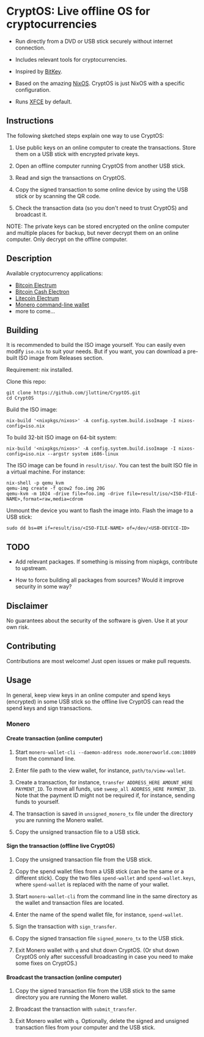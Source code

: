 # CryptOS: Live offline OS for cryptocurrencies

- Run directly from a DVD or USB stick securely without internet
  connection.

- Includes relevant tools for cryptocurrencies.

- Inspired by [BitKey](https://bitkey.io/).

- Based on the amazing [NixOS](https://nixos.org/). CryptOS is just NixOS with a
  specific configuration.

- Runs [XFCE](https://xfce.org/) by default.


## Instructions

The following sketched steps explain one way to use CryptOS:

1. Use public keys on an online computer to create the transactions. Store them
   on a USB stick with encrypted private keys.

2. Open an offline computer running CryptOS from another USB stick.

3. Read and sign the transactions on CryptOS.

4. Copy the signed transaction to some online device by using the USB stick or by
   scanning the QR code.

5. Check the transaction data (so you don't need to trust CryptOS) and broadcast
   it.

NOTE: The private keys can be stored encrypted on the online computer and
multiple places for backup, but never decrypt them on an online computer. Only
decrypt on the offline computer.


## Description

Available cryptocurrency applications:

- [Bitcoin Electrum](https://electrum.org/)
- [Bitcoin Cash Electron](https://electroncash.org/)
- [Litecoin Electrum](https://electrum-ltc.org/)
- [Monero command-line wallet](https://getmonero.org/)
- more to come...


## Building

It is recommended to build the ISO image yourself. You can easily even modify
`iso.nix` to suit your needs. But if you want, you can download a pre-built ISO
image from Releases section.

Requirement: nix installed.

Clone this repo:

```
git clone https://github.com/jluttine/CryptOS.git
cd CryptOS
```

Build the ISO image:

```
nix-build '<nixpkgs/nixos>' -A config.system.build.isoImage -I nixos-config=iso.nix
```

To build 32-bit ISO image on 64-bit system:

```
nix-build '<nixpkgs/nixos>' -A config.system.build.isoImage -I nixos-config=iso.nix --argstr system i686-linux
```

The ISO image can be found in `result/iso/`. You can test the built ISO file in
a virtual machine. For instance:

```
nix-shell -p qemu_kvm
qemu-img create -f qcow2 foo.img 20G
qemu-kvm -m 1024 -drive file=foo.img -drive file=result/iso/<ISO-FILE-NAME>,format=raw,media=cdrom
```

Unmount the device you want to flash the image into. Flash the image to a USB
stick:

```
sudo dd bs=4M if=result/iso/<ISO-FILE-NAME> of=/dev/<USB-DEVICE-ID>
```


## TODO

- Add relevant packages. If something is missing from nixpkgs, contribute to
  upstream.

- How to force building all packages from sources? Would it improve security in
  some way?


## Disclaimer

No guarantees about the security of the software is given. Use it at your own
risk.


## Contributing

Contributions are most welcome! Just open issues or make pull requests.

## Usage

In general, keep view keys in an online computer and spend keys (encrypted) in
some USB stick so the offline live CryptOS can read the spend keys and sign
transactions.

### Monero

#### Create transaction (online computer)

1. Start `monero-wallet-cli --daemon-address node.moneroworld.com:18089` from
   the command line.

2. Enter file path to the view wallet, for instance, `path/to/view-wallet`.

3. Create a transaction, for instance, `transfer ADDRESS_HERE AMOUNT_HERE
   PAYMENT_ID`. To move all funds, use `sweep_all ADDRESS_HERE PAYMENT_ID`.
   Note that the payment ID might not be required if, for instance, sending
   funds to yourself.

4. The transaction is saved in `unsigned_monero_tx` file under the directory
   you are running the Monero wallet.

5. Copy the unsigned transaction file to a USB stick.

#### Sign the transaction (offline live CryptOS)

1. Copy the unsigned transaction file from the USB stick.

2. Copy the spend wallet files from a USB stick (can be the same or a different
   stick). Copy the two files `spend-wallet` and `spend-wallet.keys`, where
   `spend-wallet` is replaced with the name of your wallet.

3. Start `monero-wallet-cli` from the command line in the same directory as the
   wallet and transaction files are located.

4. Enter the name of the spend wallet file, for instance, `spend-wallet`.

5. Sign the transaction with `sign_transfer`.

6. Copy the signed transaction file `signed_monero_tx` to the USB stick.

7. Exit Monero wallet with `q` and shut down CryptOS. (Or shut down CryptOS only
   after successfull broadcasting in case you need to make some fixes on
   CryptOS.)

#### Broadcast the transaction (online computer)

1. Copy the signed transaction file from the USB stick to the same directory
   you are running the Monero wallet.

2. Broadcast the transaction with `submit_transfer`.

3. Exit Monero wallet with `q`. Optionally, delete the signed and unsigned
   transaction files from your computer and the USB stick.
